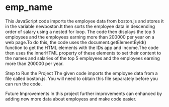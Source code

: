 # emp_name

 This JavaScript code imports the employee data from boston.js and stores it in the variable newboston.It then sorts the employee data in descending order of salary using a nested for loop. The code then displays the top 5 employees and the employees earning more than 200000 per year on a web page.To do this, the code uses the document.getElementById() function to get the HTML elements with the IDs app and income.The code then uses the innerHTML property of these elements to set their content to the names and salaries of the top 5 employees and the employees earning more than 200000 per year.

Step to Run the Project
The given code imports the employee data from a file called boston.js. You will need to obtain this file separately before you can run the code.

Future Improvements
In this project further improvements can enhanced by adding new more data about employess and make code easier.

